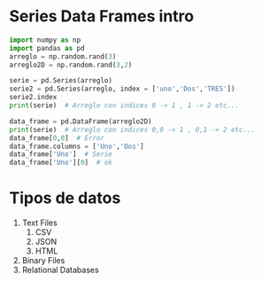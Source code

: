 # Series Data Frames intro

```python
import numpy as np
import pandas as pd
arreglo = np.random.rand(3)
arreglo2D = np.random.rand(3,2)

serie = pd.Series(arreglo)
serie2 = pd.Series(arreglo, index = ['uno','Dos','TRES'])
serie2.index
print(serie)  # Arreglo con indices 0 -> 1 , 1 -> 2 etc...

data_frame = pd.DataFrame(arreglo2D)
print(serie)  # Arreglo con indices 0,0 -> 1 , 0,1 -> 2 etc...
data_frame[0,0]  # Error
data_frame.columns = ['Uno','Dos']
data_frame['Uno']  # Serie
data_frame['Uno'][0]  # ok
```

# Tipos de datos

1. Text Files
   1. CSV
   2. JSON
   3. HTML
2. Binary Files
3. Relational Databases

